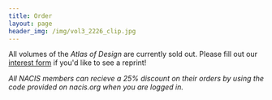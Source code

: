 ```yaml
---
title: Order
layout: page
header_img: /img/vol3_2226_clip.jpg
---
```


All volumes of the _Atlas of Design_ are currently sold out. Please fill out our [interest form](/reprint) if you'd like to see a reprint! 

*All NACIS members can recieve a 25% discount on their orders by using the code provided on nacis.org when you are logged in.*
